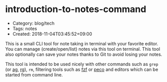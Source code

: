 introduction-to-notes-command
=============================
- Category: blog/tech
- Tags: notes
- Created: 2018-11-04T03:45:52+09:00

This is a small CLI tool for note taking in terminal with your favorite editor.
You can manage (create/open/list) notes via this tool on terminal.
This tool also optionally can save your notes thanks to Git to avoid losing your notes.

This tool is intended to be used nicely with other commands such as `grep` (or [ag][], [rg][]),
`rm`, filtering tools such as [fzf][] or [peco][] and editors which can be started from command line.

[ag]: https://github.com/ggreer/the_silver_searcher
[rg]: https://github.com/BurntSushi/ripgrep
[fzf]: https://github.com/junegunn/fzf
[peco]: https://github.com/peco/peco

